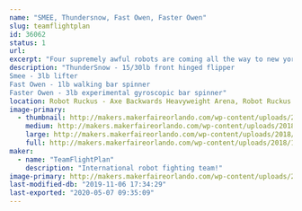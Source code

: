 ```yaml
---
name: "SMEE, Thundersnow, Fast Owen, Faster Owen"
slug: teamflightplan
id: 36062
status: 1
url: 
excerpt: "Four supremely awful robots are coming all the way to new york to fail catastrophically right in your home arena!"
description: "ThunderSnow - 15/30lb front hinged flipper
Smee - 3lb lifter
Fast Owen - 1lb walking bar spinner
Faster Owen - 3lb experimental gyroscopic bar spinner"
location: Robot Ruckus - Axe Backwards Heavyweight Arena, Robot Ruckus - Small Arena
image-primary:
  - thumbnail: http://makers.makerfaireorlando.com/wp-content/uploads/2018/10/BA_MFO_1200sq-150x150.jpg
    medium: http://makers.makerfaireorlando.com/wp-content/uploads/2018/10/BA_MFO_1200sq-300x300.jpg
    large: http://makers.makerfaireorlando.com/wp-content/uploads/2018/10/BA_MFO_1200sq-1024x1024.jpg
    full: http://makers.makerfaireorlando.com/wp-content/uploads/2018/10/BA_MFO_1200sq.jpg
maker:
  - name: "TeamFlightPlan"
    description: "International robot fighting team!"
image-primary: http://makers.makerfaireorlando.com/wp-content/uploads/2018/10/LogoBlack-1024x172.png
last-modified-db: "2019-11-06 17:34:29"
last-exported: "2020-05-07 09:35:09"
---
```

